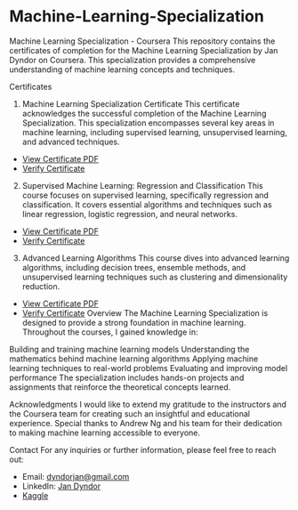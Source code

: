 # Machine-Learning-Specialization

Machine Learning Specialization - Coursera
This repository contains the certificates of completion for the Machine Learning Specialization by Jan Dyndor on Coursera. This specialization provides a comprehensive understanding of machine learning concepts and techniques.

Certificates

1. Machine Learning Specialization Certificate
   This certificate acknowledges the successful completion of the Machine Learning Specialization. This specialization encompasses several key areas in machine learning, including supervised learning, unsupervised learning, and advanced techniques.

- [View Certificate PDF](Coursera%20Jan%20Dyndor.pdf)
- [Verify Certificate](https://www.coursera.org/account/accomplishments/specialization/G7T4CEGDH566)

2. Supervised Machine Learning: Regression and Classification
   This course focuses on supervised learning, specifically regression and classification. It covers essential algorithms and techniques such as linear regression, logistic regression, and neural networks.

- [View Certificate PDF](Coursera%20Jan%20Dyndor%20Supervised%20Machine%20Learning%20Regression%20and%20Classification.pdf)
- [Verify Certificate](https://www.coursera.org/account/accomplishments/verify/ANN4WJHTEWEW)

3. Advanced Learning Algorithms
   This course dives into advanced learning algorithms, including decision trees, ensemble methods, and unsupervised learning techniques such as clustering and dimensionality reduction.

- [View Certificate PDF](Coursera%20Jan%20Dyndor%20Advanced%20Learning%20Algorythms%20Certificate.pdf)
- [Verify Certificate](https://www.coursera.org/account/accomplishments/verify/RLZM77MAEB4C)
  Overview
  The Machine Learning Specialization is designed to provide a strong foundation in machine learning. Throughout the courses, I gained knowledge in:

Building and training machine learning models
Understanding the mathematics behind machine learning algorithms
Applying machine learning techniques to real-world problems
Evaluating and improving model performance
The specialization includes hands-on projects and assignments that reinforce the theoretical concepts learned.

Acknowledgments
I would like to extend my gratitude to the instructors and the Coursera team for creating such an insightful and educational experience. Special thanks to Andrew Ng and his team for their dedication to making machine learning accessible to everyone.

Contact
For any inquiries or further information, please feel free to reach out:

- Email: dyndorjan@gmail.com
- LinkedIn: [Jan Dyndor](https://www.linkedin.com/in/jan-dyndor-156101322/)
- [Kaggle](https://www.kaggle.com/jandyndor)
